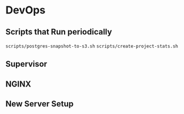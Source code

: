 # DevOps

## Scripts that Run periodically

`scripts/postgres-snapshot-to-s3.sh`
`scripts/create-project-stats.sh`

## Supervisor

## NGINX

## New Server Setup
